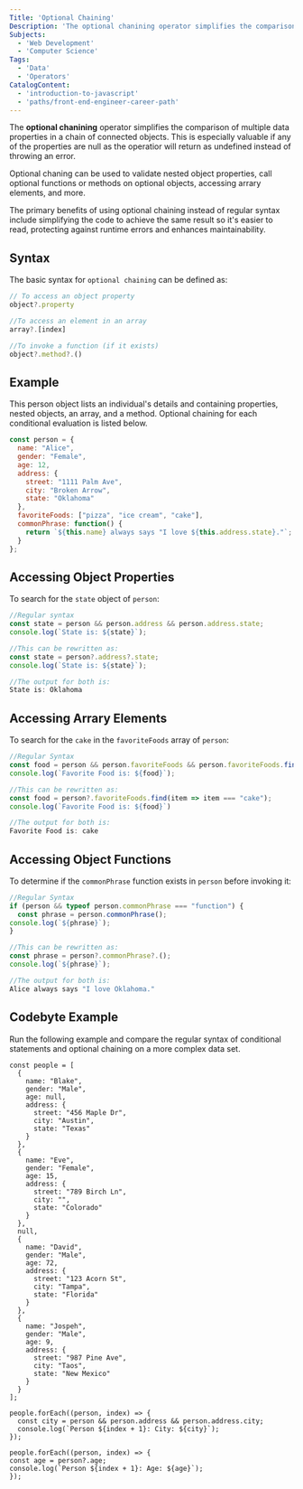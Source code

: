 ```yaml
---
Title: 'Optional Chaining'
Description: 'The optional chanining operator simplifies the comparison of multiple data properties in a chain of connected objects' 
Subjects: 
  - 'Web Development'
  - 'Computer Science'
Tags: 
  - 'Data'
  - 'Operators'
CatalogContent: 
  - 'introduction-to-javascript'
  - 'paths/front-end-engineer-career-path'
---
```




The **optional chanining** operator simplifies the comparison of multiple data properties in a chain of connected objects. This is especially valuable if any of the properties are null as the operatior will return as undefined instead of throwing an error.

Optional chaning can be used to validate nested object properties, call optional functions or methods on optional objects, accessing arrary elements, and more. 

The primary benefits of using optional chaining instead of regular syntax include simplifying the code to achieve the same result so it's easier to read, protecting against runtime errors and enhances maintainability.

## Syntax

The basic syntax for `optional chaining` can be defined as: 

```js
// To access an object property
object?.property

//To access an element in an array
array?.[index]

//To invoke a function (if it exists)
object?.method?.()
```

## Example
This person object lists an individual's details and containing properties, nested objects, an array, and a method. Optional chaining for each conditional evaluation is listed below. 

```js
const person = {
  name: "Alice",
  gender: "Female",
  age: 12,
  address: {
    street: "1111 Palm Ave", 
    city: "Broken Arrow",
    state: "Oklahoma"
  },
  favoriteFoods: ["pizza", "ice cream", "cake"], 
  commonPhrase: function() {
    return `${this.name} always says "I love ${this.address.state}."`;
  }
};
```

## Accessing Object Properties
To search for the `state` object of `person`:

```js
//Regular syntax
const state = person && person.address && person.address.state;
console.log(`State is: ${state}`);

//This can be rewritten as:
const state = person?.address?.state;
console.log(`State is: ${state}`);

//The output for both is: 
State is: Oklahoma
```

## Accessing Arrary Elements
To search for the `cake` in the `favoriteFoods` array of `person`:

```js
//Regular Syntax
const food = person && person.favoriteFoods && person.favoriteFoods.find(item => item === "cake");
console.log(`Favorite Food is: ${food}`);

//This can be rewritten as:
const food = person?.favoriteFoods.find(item => item === "cake");
console.log(`Favorite Food is: ${food}`)

//The output for both is: 
Favorite Food is: cake
```

## Accessing Object Functions
To determine if the `commonPhrase` function exists in `person` before invoking it:

```js
//Regular Syntax
if (person && typeof person.commonPhrase === "function") {
  const phrase = person.commonPhrase();
console.log(`${phrase}`);
}

//This can be rewritten as:
const phrase = person?.commonPhrase?.();
console.log(`${phrase}`);

//The output for both is: 
Alice always says "I love Oklahoma."
```


## Codebyte Example

Run the following example and compare the regular syntax of conditional statements and optional chaining on a more complex data set.

```codebyte/js
const people = [
  {
    name: "Blake",
    gender: "Male",
    age: null,
    address: {
      street: "456 Maple Dr",
      city: "Austin",
      state: "Texas"
    }
  },
  {
    name: "Eve",
    gender: "Female",
    age: 15,
    address: {
      street: "789 Birch Ln",
      city: "",
      state: "Colorado"
    }
  },
  null,
  {
    name: "David",
    gender: "Male",
    age: 72,
    address: {
      street: "123 Acorn St",
      city: "Tampa",
      state: "Florida"
    }
  },
  {
    name: "Jospeh",
    gender: "Male",
    age: 9,
    address: {
      street: "987 Pine Ave",
      city: "Taos",
      state: "New Mexico"
    }
  }
];

people.forEach((person, index) => {
  const city = person && person.address && person.address.city;
  console.log(`Person ${index + 1}: City: ${city}`);
});

people.forEach((person, index) => {
const age = person?.age;
console.log(`Person ${index + 1}: Age: ${age}`);
});
```
